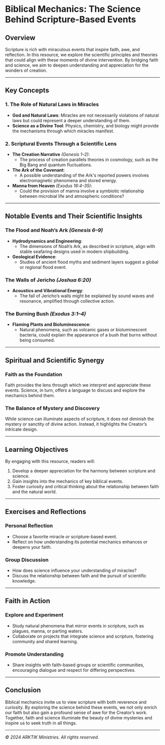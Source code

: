 # Biblical Mechanics: The Science Behind Scripture-Based Events

## Overview

Scripture is rich with miraculous events that inspire faith, awe, and reflection. In this resource, we explore the scientific principles and theories that could align with these moments of divine intervention. By bridging faith and science, we aim to deepen understanding and appreciation for the wonders of creation.

---

## Key Concepts

### 1. The Role of Natural Laws in Miracles
- **God and Natural Laws**: Miracles are not necessarily violations of natural laws but could represent a deeper understanding of them.
- **Science as a Divine Tool**: Physics, chemistry, and biology might provide the mechanisms through which miracles manifest.

### 2. Scriptural Events Through a Scientific Lens
- **The Creation Narrative** *(Genesis 1–2)*:
  - The process of creation parallels theories in cosmology, such as the Big Bang and quantum fluctuations.
- **The Ark of the Covenant**:
  - A possible understanding of the Ark's reported powers involves electromagnetic phenomena and stored energy.
- **Manna from Heaven** *(Exodus 16:4–35)*:
  - Could the provision of manna involve a symbiotic relationship between microbial life and atmospheric conditions?

---

## Notable Events and Their Scientific Insights

### The Flood and Noah’s Ark *(Genesis 6–9)*
- **Hydrodynamics and Engineering**:
  - The dimensions of Noah’s Ark, as described in scripture, align with stable seafaring designs used in modern shipbuilding.
- **Geological Evidence**:
  - Studies of ancient flood myths and sediment layers suggest a global or regional flood event.

### The Walls of Jericho *(Joshua 6:20)*
- **Acoustics and Vibrational Energy**:
  - The fall of Jericho’s walls might be explained by sound waves and resonance, amplified through collective action.

### The Burning Bush *(Exodus 3:1–4)*
- **Flaming Plants and Bioluminescence**:
  - Natural phenomena, such as volcanic gases or bioluminescent bacteria, could explain the appearance of a bush that burns without being consumed.

---

## Spiritual and Scientific Synergy

### Faith as the Foundation
Faith provides the lens through which we interpret and appreciate these events. Science, in turn, offers a language to discuss and explore the mechanics behind them.

### The Balance of Mystery and Discovery
While science can illuminate aspects of scripture, it does not diminish the mystery or sanctity of divine action. Instead, it highlights the Creator’s intricate design.

---

## Learning Objectives

By engaging with this resource, readers will:
1. Develop a deeper appreciation for the harmony between scripture and science.
2. Gain insights into the mechanics of key biblical events.
3. Foster curiosity and critical thinking about the relationship between faith and the natural world.

---

## Exercises and Reflections

### Personal Reflection
- Choose a favorite miracle or scripture-based event.
- Reflect on how understanding its potential mechanics enhances or deepens your faith.

### Group Discussion
- How does science influence your understanding of miracles?
- Discuss the relationship between faith and the pursuit of scientific knowledge.

---

## Faith in Action

### Explore and Experiment
- Study natural phenomena that mirror events in scripture, such as plagues, manna, or parting waters.
- Collaborate on projects that integrate science and scripture, fostering community and shared learning.

### Promote Understanding
- Share insights with faith-based groups or scientific communities, encouraging dialogue and respect for differing perspectives.

---

## Conclusion

Biblical mechanics invite us to view scripture with both reverence and curiosity. By exploring the science behind these events, we not only enrich our faith but also gain a profound sense of awe for the Creator’s work. Together, faith and science illuminate the beauty of divine mysteries and inspire us to seek truth in all things.

---

*© 2024 ARKTIK Ministries. All rights reserved.*
